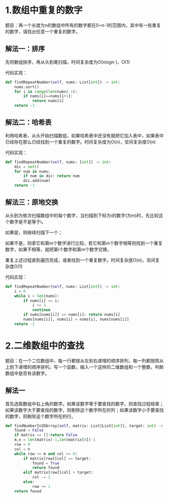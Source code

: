 # 1.数组中重复的数字

题目：再一个长度为n的数组中所有的数字都在0~n-1的范围内，其中有一些重复的数字，请找出任意一个重复的数字。

## 解法一：排序

先将数组排序，再从头到尾扫描，时间复杂度为O($nlogn$ )，O(1)

代码实现：

```python 
def findRepeatNumber(self, nums: List[int]) -> int:
    nums.sort()
    for i in range(len(nums)-1):
        if nums[i]==nums[i+1]:
            return nums[i]
    return -1
```

## 解法二：哈希表

利用哈希表，从头开始扫描数组，如果哈希表中还没有就把它加入表中，如果表中已经存在那么已经找到一个重复的数字。时间复杂度为O(n)，空间复杂度O(n)

代码实现：

```python
def findRepeatNumber(self, nums: [int]) -> int:
    dic = set()
    for num in nums:
        if num in dic: return num
        dic.add(num)
    return -1
```

## 解法三：原地交换

从头到为依次扫描数组中的每个数字，当扫描到下标为i的数字(为m)时，先比较这个数字是不是等于i。

如果是，则继续扫描下一个；

如果不是，则拿它和第m个数字进行比较，若它和第m个数字相等则找到一个重复数字，如果不相等，就把第i个数字和第m个数字交换。

重复上述过程直到遍历完成，或者找到一个重复数字。时间复杂度O(n)，空间复杂度O(1)

代码实现：

```python
def findRepeatNumber(self, nums: List[int]) -> int:
    i = 0
    while i < len(nums):
        if nums[i] == i:
            i += 1
            continue
        if nums[nums[i]] == nums[i]: return nums[i]
        nums[nums[i]], nums[i] = nums[i], nums[nums[i]]
    return -1
```

# 2.二维数组中的查找

题目：在一个二位数组中，每一行都按从左到右递增的顺序排列，每一列都按照从上到下递增的顺序排列。写一个函数，输入一个这样的二维数组和一个整数，判断数组中是否有该数字。

## 解法一

首先选取数组中右上角的数字。如果该数字等于要查找的数字，则查找过程结束；如果该数字大于要查找的数字，则剔除这个数字所在的列；如果该数字小于要查找的数字，则剔除这个数字所在的行。

```python
def findNumberIn2DArray(self, matrix: List[List[int]], target: int) -> bool:
    found = False
    if matrix == []:return False
    m,n = len(matrix)-1,len(matrix[0])-1
    row = 0
    col = n
    while row <= m and col >= 0:
        if matrix[row][col] == target:
            found = True
            return found
        elif matrix[row][col] > target:
            col -= 1
        else:
            row += 1
	return found
```

